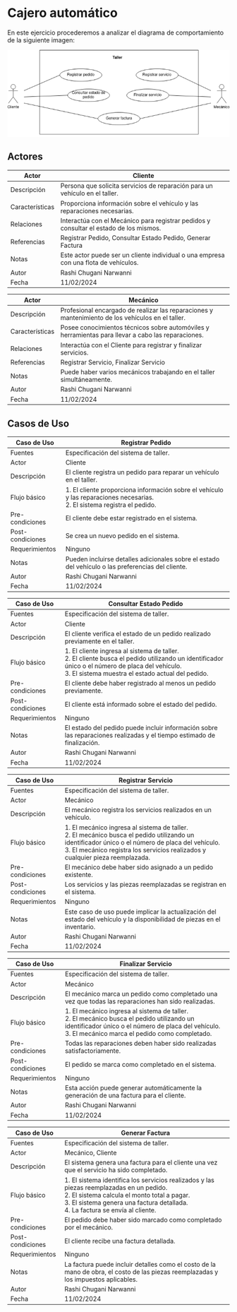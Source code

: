 # Cajero automático

En este ejercicio procederemos a analizar el diagrama de comportamiento de la siguiente imagen: 

![Diagrama de comportamiento](gestion_de_taller.png)

## Actores
| Actor | Cliente |
|---|---|
| Descripción | Persona que solicita servicios de reparación para un vehículo en el taller. |
| Características | Proporciona información sobre el vehículo y las reparaciones necesarias. |
| Relaciones | Interactúa con el Mecánico para registrar pedidos y consultar el estado de los mismos. |
| Referencias | Registrar Pedido, Consultar Estado Pedido, Generar Factura |
| Notas | Este actor puede ser un cliente individual o una empresa con una flota de vehículos. |
| Autor | Rashi Chugani Narwanni |
| Fecha | 11/02/2024 |

| Actor | Mecánico |
|---|---|
| Descripción | Profesional encargado de realizar las reparaciones y mantenimiento de los vehículos en el taller. |
| Características | Posee conocimientos técnicos sobre automóviles y herramientas para llevar a cabo las reparaciones. |
| Relaciones | Interactúa con el Cliente para registrar y finalizar servicios. |
| Referencias | Registrar Servicio, Finalizar Servicio |
| Notas | Puede haber varios mecánicos trabajando en el taller simultáneamente. |
| Autor | Rashi Chugani Narwanni |
| Fecha | 11/02/2024 |

## Casos de Uso
| Caso de Uso | Registrar Pedido |
|---|---|
| Fuentes     | Especificación del sistema de taller. |
| Actor       | Cliente               |
| Descripción | El cliente registra un pedido para reparar un vehículo en el taller. |
| Flujo básico | 1. El cliente proporciona información sobre el vehículo y las reparaciones necesarias. <br> 2. El sistema registra el pedido. |
| Pre-condiciones | El cliente debe estar registrado en el sistema. |
| Post-condiciones | Se crea un nuevo pedido en el sistema. |
| Requerimientos | Ninguno               |
| Notas       | Pueden incluirse detalles adicionales sobre el estado del vehículo o las preferencias del cliente. |
| Autor | Rashi Chugani Narwanni |
| Fecha | 11/02/2024 |

| Caso de Uso | Consultar Estado Pedido |
|---|---|
| Fuentes     | Especificación del sistema de taller. |
| Actor       | Cliente                |
| Descripción | El cliente verifica el estado de un pedido realizado previamente en el taller. |
| Flujo básico | 1. El cliente ingresa al sistema de taller. <br> 2. El cliente busca el pedido utilizando un identificador único o el número de placa del vehículo. <br> 3. El sistema muestra el estado actual del pedido. |
| Pre-condiciones | El cliente debe haber registrado al menos un pedido previamente. |
| Post-condiciones | El cliente está informado sobre el estado del pedido. |
| Requerimientos | Ninguno                |
| Notas       | El estado del pedido puede incluir información sobre las reparaciones realizadas y el tiempo estimado de finalización. |
| Autor | Rashi Chugani Narwanni |
| Fecha | 11/02/2024 |

| Caso de Uso | Registrar Servicio |
|---|---|
| Fuentes     | Especificación del sistema de taller. |
| Actor       | Mecánico              |
| Descripción | El mecánico registra los servicios realizados en un vehículo. |
| Flujo básico | 1. El mecánico ingresa al sistema de taller. <br> 2. El mecánico busca el pedido utilizando un identificador único o el número de placa del vehículo. <br> 3. El mecánico registra los servicios realizados y cualquier pieza reemplazada. |
| Pre-condiciones | El mecánico debe haber sido asignado a un pedido existente. |
| Post-condiciones | Los servicios y las piezas reemplazadas se registran en el sistema. |
| Requerimientos | Ninguno               |
| Notas       | Este caso de uso puede implicar la actualización del estado del vehículo y la disponibilidad de piezas en el inventario. |
| Autor | Rashi Chugani Narwanni |
| Fecha | 11/02/2024 |

| Caso de Uso | Finalizar Servicio |
|---|---|
| Fuentes     | Especificación del sistema de taller. |
| Actor       | Mecánico              |
| Descripción | El mecánico marca un pedido como completado una vez que todas las reparaciones han sido realizadas. |
| Flujo básico | 1. El mecánico ingresa al sistema de taller. <br> 2. El mecánico busca el pedido utilizando un identificador único o el número de placa del vehículo. <br> 3. El mecánico marca el pedido como completado. |
| Pre-condiciones | Todas las reparaciones deben haber sido realizadas satisfactoriamente. |
| Post-condiciones | El pedido se marca como completado en el sistema. |
| Requerimientos | Ninguno               |
| Notas       | Esta acción puede generar automáticamente la generación de una factura para el cliente. |
| Autor | Rashi Chugani Narwanni |
| Fecha | 11/02/2024 |

| Caso de Uso | Generar Factura |
|---|---|
| Fuentes     | Especificación del sistema de taller. |
| Actor       | Mecánico, Cliente     |
| Descripción | El sistema genera una factura para el cliente una vez que el servicio ha sido completado. |
| Flujo básico | 1. El sistema identifica los servicios realizados y las piezas reemplazadas en un pedido. <br> 2. El sistema calcula el monto total a pagar. <br> 3. El sistema genera una factura detallada. <br> 4. La factura se envía al cliente. |
| Pre-condiciones | El pedido debe haber sido marcado como completado por el mecánico. |
| Post-condiciones | El cliente recibe una factura detallada. |
| Requerimientos | Ninguno               |
| Notas       | La factura puede incluir detalles como el costo de la mano de obra, el costo de las piezas reemplazadas y los impuestos aplicables. |
| Autor | Rashi Chugani Narwanni |
| Fecha | 11/02/2024 |
